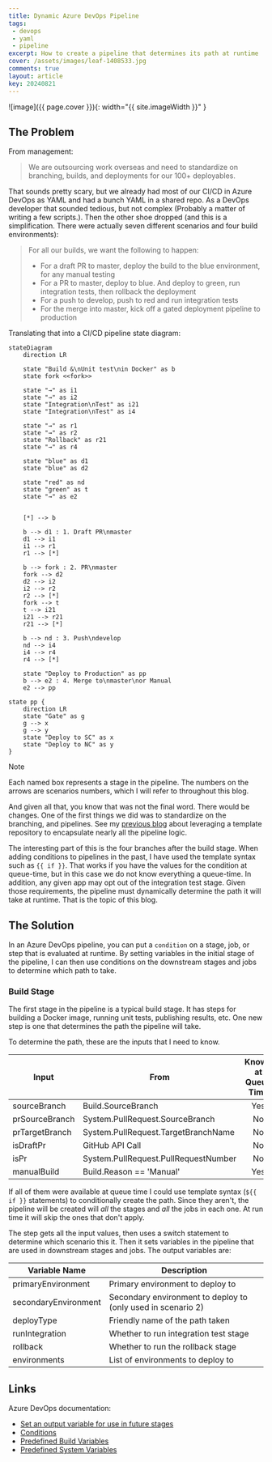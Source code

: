 ```yaml
---
title: Dynamic Azure DevOps Pipeline
tags:
 - devops
 - yaml
 - pipeline
excerpt: How to create a pipeline that determines its path at runtime
cover: /assets/images/leaf-1408533.jpg
comments: true
layout: article
key: 20240821
---
```


![image]({{ page.cover }}){: width="{{ site.imageWidth }}" }

## The Problem

From management:

> We are outsourcing work overseas and need to standardize on branching, builds, and deployments for our 100+ deployables.

That sounds pretty scary, but we already had most of our CI/CD in Azure DevOps as YAML and had a bunch YAML in a shared repo. As a DevOps developer that sounded tedious, but not complex (Probably a matter of writing a few scripts.). Then the other shoe dropped (and this is a simplification. There were actually seven different scenarios and four build environments):

> For all our builds, we want the following to happen:
>
> - For a draft PR to master, deploy the build to the blue environment, for any manual testing
> - For a PR to master, deploy to blue. And deploy to green, run integration tests, then rollback the deployment
> - For a push to develop, push to red and run integration tests
> - For the merge into master, kick off a gated deployment pipeline to production

Translating that into a CI/CD pipeline state diagram:

```mermaid
stateDiagram
    direction LR

    state "Build &\nUnit test\nin Docker" as b
    state fork <<fork>>

    state "→" as i1
    state "→" as i2
    state "Integration\nTest" as i21
    state "Integration\nTest" as i4

    state "→" as r1
    state "→" as r2
    state "Rollback" as r21
    state "→" as r4

    state "blue" as d1
    state "blue" as d2

    state "red" as nd
    state "green" as t
    state "→" as e2


    [*] --> b

    b --> d1 : 1. Draft PR\nmaster
    d1 --> i1
    i1 --> r1
    r1 --> [*]

    b --> fork : 2. PR\nmaster
    fork --> d2
    d2 --> i2
    i2 --> r2
    r2 --> [*]
    fork --> t
    t --> i21
    i21 --> r21
    r21 --> [*]

    b --> nd : 3. Push\ndevelop
    nd --> i4
    i4 --> r4
    r4 --> [*]

    state "Deploy to Production" as pp
    b --> e2 : 4. Merge to\nmaster\nor Manual
    e2 --> pp

state pp {
    direction LR
    state "Gate" as g
    g --> x
    g --> y
    state "Deploy to SC" as x
    state "Deploy to NC" as y
}
```

> [!NOTE]
> Each named box represents a stage in the pipeline. The numbers on the arrows are scenarios numbers, which I will refer to throughout this blog.

And given all that, you know that was not the final word. There would be changes. One of the first things we did was to standardize on the branching, and pipelines. See my [previous blog]() about leveraging a template repository to encapsulate nearly all the pipeline logic.

The interesting part of this is the four branches after the build stage. When adding conditions to pipelines in the past, I have used the template syntax such as `{{ if }}`. That works if you have the values for the condition at queue-time, but in this case we do not know everything a queue-time. In addition, any given app may opt out of the integration test stage. Given those requirements, the pipeline must dynamically determine the path it will take at runtime. That is the topic of this blog.

## The Solution

In an Azure DevOps pipeline, you can put a `condition` on a stage, job, or step that is evaluated at runtime. By setting variables in the initial stage of the pipeline, I can then use conditions on the downstream stages and jobs to determine which path to take.

### Build Stage

The first stage in the pipeline is a typical build stage. It has steps for building a Docker image, running unit tests, publishing results, etc. One new step is one that determines the path the pipeline will take.

To determine the path, these are the inputs that I need to know.

| Input          | From                                 | Known at Queue Time |
| -------------- | ------------------------------------ | :-----------------: |
| sourceBranch   | Build.SourceBranch                   |         Yes         |
| prSourceBranch | System.PullRequest.SourceBranch      |         No          |
| prTargetBranch | System.PullRequest.TargetBranchName  |         No          |
| isDraftPr      | GitHub API Call                      |         No          |
| isPr           | System.PullRequest.PullRequestNumber |         No          |
| manualBuild    | Build.Reason == 'Manual'             |         Yes         |

If all of them were available at queue time I could use template syntax (`${{ if }}` statements) to conditionally create the path. Since they aren't, the pipeline will be created will _all_ the stages and _all_ the jobs in each one. At run time it will skip the ones that don't apply.

The step gets all the input values, then uses a switch statement to determine which scenario this it. Then it sets variables in the pipeline that are used in downstream stages and jobs. The output variables are:

| Variable Name        | Description                                                  |
| -------------------- | ------------------------------------------------------------ |
| primaryEnvironment   | Primary environment to deploy to                             |
| secondaryEnvironment | Secondary environment to deploy to (only used in scenario 2) |
| deployType           | Friendly name of the path taken                              |
| runIntegration       | Whether to run integration test stage                        |
| rollback             | Whether to run the rollback stage                            |
| environments         | List of environments to deploy to                            |

## Links

Azure DevOps documentation:

- [Set an output variable for use in future stages](https://learn.microsoft.com/en-us/azure/devops/pipelines/process/set-variables-scripts?view=azure-devops&tabs=bash#set-an-output-variable-for-use-in-future-stages)
- [Conditions](https://learn.microsoft.com/en-us/azure/devops/pipelines/process/conditions?view=azure-devops&tabs=yaml%2Cstages)
- [Predefined Build Variables](https://learn.microsoft.com/en-us/azure/devops/pipelines/build/variables?view=azure-devops&tabs=yaml#build-variables-devops-services)
- [Predefined System Variables](https://learn.microsoft.com/en-us/azure/devops/pipelines/build/variables?view=azure-devops&tabs=yaml#system-variables-devops-services)
